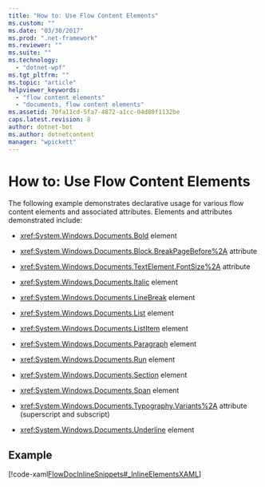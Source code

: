 ```yaml
---
title: "How to: Use Flow Content Elements"
ms.custom: ""
ms.date: "03/30/2017"
ms.prod: ".net-framework"
ms.reviewer: ""
ms.suite: ""
ms.technology: 
  - "dotnet-wpf"
ms.tgt_pltfrm: ""
ms.topic: "article"
helpviewer_keywords: 
  - "flow content elements"
  - "documents, flow content elements"
ms.assetid: 70fa11cd-5fa7-4872-a1cc-04d80f1132be
caps.latest.revision: 8
author: dotnet-bot
ms.author: dotnetcontent
manager: "wpickett"
---
```

# How to: Use Flow Content Elements
The following example demonstrates declarative usage for various flow content elements and associated attributes.  Elements and attributes demonstrated include:  
  
-   <xref:System.Windows.Documents.Bold> element  
  
-   <xref:System.Windows.Documents.Block.BreakPageBefore%2A> attribute  
  
-   <xref:System.Windows.Documents.TextElement.FontSize%2A> attribute  
  
-   <xref:System.Windows.Documents.Italic> element  
  
-   <xref:System.Windows.Documents.LineBreak> element  
  
-   <xref:System.Windows.Documents.List> element  
  
-   <xref:System.Windows.Documents.ListItem> element  
  
-   <xref:System.Windows.Documents.Paragraph> element  
  
-   <xref:System.Windows.Documents.Run> element  
  
-   <xref:System.Windows.Documents.Section> element  
  
-   <xref:System.Windows.Documents.Span> element  
  
-   <xref:System.Windows.Documents.Typography.Variants%2A> attribute (superscript and subscript)  
  
-   <xref:System.Windows.Documents.Underline> element  
  
## Example  
 [!code-xaml[FlowDocInlineSnippets#_InlineElementsXAML](../../../../samples/snippets/csharp/VS_Snippets_Wpf/FlowDocInlineSnippets/CS/document.xaml#_inlineelementsxaml)]
